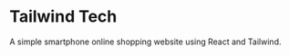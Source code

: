 # Tailwind Tech

A simple smartphone online shopping website using React and Tailwind.

<a href="https://tailwind-tech.netlify.app/"></a>